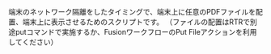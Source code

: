 端末のネットワーク隔離をしたタイミングで、端末上に任意のPDFファイルを配置、端末上に表示させるためのスクリプトです。
（ファイルの配置はRTRで別途putコマンドで実施するか、FusionワークフローのPut Fileアクションを利用してください）